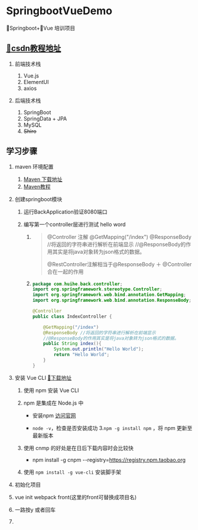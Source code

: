 # SpringbootVueDemo
👢Springboot+🎄Vue 培训项目

## [🎉csdn教程地址](https://learner.blog.csdn.net/article/details/88925013)
1. 前端技术栈
   	1. Vue.js
   2. ElementUI
   3. axios
   
2. 后端技术栈
   1. SpringBoot
   2. SpringData + JPA
   3. MySQL
   4. ~~Shiro~~

##   学习步骤

1. maven 环境配置 

   1. [Maven 下载地址](http://maven.apache.org/download.cgi) 
   2. [Maven教程](https://www.runoob.com/maven/maven-setup.html)

2. 创建springboot模块

   1. 运行BackApplication验证8080端口

   2. 编写第一个controller层进行测试 hello word

      1. > @Controller 注解
         > @GetMapping("/index")
         > @ResponseBody //将返回的字符串进行解析在前端显示
         > //@ResponseBody的作用其实是将java对象转为json格式的数据。
         >
         > @RestController注解相当于@ResponseBody ＋ @Controller合在一起的作用

      2. ```java
         package com.huihe.back.controller;
         import org.springframework.stereotype.Controller;
         import org.springframework.web.bind.annotation.GetMapping;
         import org.springframework.web.bind.annotation.ResponseBody;
         
         @Controller
         public class IndexController {
         
             @GetMapping("/index")
             @ResponseBody //将返回的字符串进行解析在前端显示
             //@ResponseBody的作用其实是将java对象转为json格式的数据。
             public String index(){
                 System.out.println("Hello World");
                 return "Hello World";
             }
         }
         
         ```

3. 安装 Vue CLI  [🔗下载地址](https://nodejs.org/en/)

   1. 使用 npm 安装 Vue CLI  
   2. npm 是集成在 Node.js 中  

      - 安装npm [访问官网](https://nodejs.org/en/)

      - `node -v`，检查是否安装成功
   3.`npm -g install npm` ，将 npm 更新至最新版本
   4. 使用 cnmp 的好处是在日后下载内容时会比较快
      - npm install -g cnpm --registry=https://registry.npm.taobao.org
   5. 使用 `npm install -g vue-cli` 安装脚手架
   
4.  初始化项目

   1. vue init webpack front(这里的front可替换成项目名)
   2. 一路按y 或者回车
   3. 